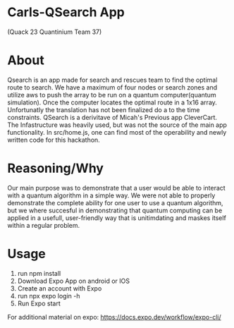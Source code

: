 # Carls-QSearch App
(Quack 23 Quantinium Team 37)

# About
Qsearch is an app made for search and rescues team to find the optimal route to search. We have a maximum of four nodes or search zones and utilize aws to push the array to be run on a quantum computer(quantum simulation). Once the computer locates the optimal route in a 1x16 array. Unfortunatly the translation has not been finalized do a to the time constraints. QSearch is a derivitave of Micah's Previous app CleverCart. The Infastructure was heavily used, but was not the source of the main app functionality. In src/home.js, one can find most of the operability and newly written code for this hackathon.

# Reasoning/Why
Our main purpose was to demonstrate that a user would be able to interact with a quantum algorithm in a simple way. We were not able to properly demonstrate the complete ability for one user to use a quantum algorithm, but we where succesful in demonstrating that quantum computing can be applied in a usefull, user-friendly way that is unitimdating and maskes itself within a regular problem. 

# Usage
1. run npm install
2. Download Expo App on android or IOS
3. Create an account with Expo 
4. run npx expo login -h
5. Run Expo start


For additional material on expo:
https://docs.expo.dev/workflow/expo-cli/

